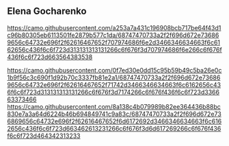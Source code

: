 ## Elena Gocharenko
https://camo.githubusercontent.com/a253a7a431c196908bcb717be64f43d1c96b80305eb6113501fe2879b577c1da/68747470733a2f2f696d672e736869656c64732e696f2f62616467652f707974686f6e2d3466346634663f6c6162656c436f6c6f723d313131313131266c6f676f3d707974686f6e266c6f676f436f6c6f723d663564383538

https://camo.githubusercontent.com/0f7ed30e0dd15c95b59b49c5ba26e0c1b9f56c3c690f1d92b70c3337fb81e2a1/68747470733a2f2f696d672e736869656c64732e696f2f62616467652f71742d3466346634663f6c6162656c436f6c6f723d313131313131266c6f676f3d7174266c6f676f436f6c6f723d336663373466
https://camo.githubusercontent.com/8a138c4b079989b82ee364436b88bc830e7a3a64d6224b46b694849741c9a83c/68747470733a2f2f696d672e736869656c64732e696f2f62616467652f6d6172692d3466346634663f6c6162656c436f6c6f723d663462613231266c6f676f3d6d617269266c6f676f436f6c6f723d464342313233
<!--
**samoeds/samoeds** is a ✨ _special_ ✨ repository because its `README.md` (this file) appears on your GitHub profile.

Here are some ideas to get you started:

- 🔭 I’m currently working on ...
- 🌱 I’m currently learning ...
- 👯 I’m looking to collaborate on ...
- 🤔 I’m looking for help with ...
- 💬 Ask me about ...
- 📫 How to reach me: ...
- 😄 Pronouns: ...
- ⚡ Fun fact: ...
-->
